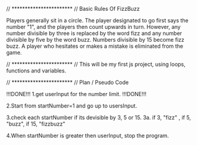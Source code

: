 

// *********************** //
Basic Rules Of FizzBuzz

Players generally sit in a circle. The player designated to go first says the number "1", and the players then count upwards in turn. However, any number divisible by three
is replaced by the word fizz and any number divisible by five by the word buzz. Numbers divisible by 15 become fizz buzz. A player who hesitates or makes a mistake is
eliminated from the game.





// *********************** //
This will be my first js project, using loops, functions and variables.





// *********************** //
Plan / Pseudo Code

!!!DONE!!! 1.get userInput for the number limit. !!!DONE!!!

2.Start from startNumber=1 and go up to usersInput.

3.check each startNumber if its devisible by 3, 5 or 15. 
    3a. if 3, "fizz" , if 5, "buzz", if 15, "fizzbuzz"

4.When startNumber is greater then userInput, stop the program.







